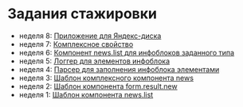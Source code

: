 # Задания стажировки
+ неделя 8: [Приложение для Яндекс-диска](https://github.com/trolleyfun/tasks-for-trainees/tree/task_8)
+ неделя 7: [Комплексное свойство](https://github.com/trolleyfun/tasks-for-trainees/tree/task_8)
+ неделя 6: [Компонент news.list для инфоблоков заданного типа](https://github.com/trolleyfun/tasks-for-trainees/tree/task_8)
+ неделя 5: [Логгер для элементов инфоблока](https://github.com/trolleyfun/tasks-for-trainees/tree/task_8)
+ неделя 4: [Парсер для заполнения инфоблока элементами](https://github.com/trolleyfun/tasks-for-trainees/tree/task_8)
+ неделя 3: [Шаблон комплексного компонента news](https://github.com/trolleyfun/tasks-for-trainees/tree/task_8)
+ неделя 2: [Шаблон компонента form.result.new](https://github.com/trolleyfun/tasks-for-trainees/tree/task_8)
+ неделя 1: [Шаблон компонента news.list](https://github.com/trolleyfun/tasks-for-trainees/tree/task_8)
